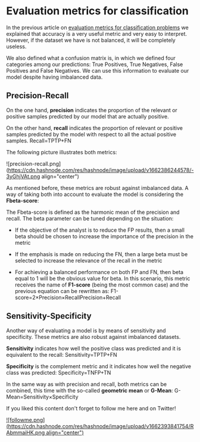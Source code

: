 # Evaluation metrics for classification

In the previous article on [evaluation metrics for classification problems](https://mlpills.dev/machine-learning/evaluation-metrics-for-classification/) we explained that accuracy is a very useful metric and very easy to interpret. However, if the dataset we have is not balanced, it will be completely useless.

We also defined what a confusion matrix is, in which we defined four categories among our predictions: True Positives, True Negatives, False Positives and False Negatives. We can use this information to evaluate our model despite having imbalanced data.

## Precision-Recall

On the one hand, **precision** indicates the proportion of the relevant or positive samples predicted by our model that are actually positive.

On the other hand, **recall** indicates the proportion of relevant or positive samples predicted by the model with respect to all the actual positive samples. Recall=TPTP+FN

The following picture illustrates both metrics:

![precision-recall.png](https://cdn.hashnode.com/res/hashnode/image/upload/v1662386244578/-3yGhjVAt.png align="center")

As mentioned before, these metrics are robust against imbalanced data. A way of taking both into account to evaluate the model is considering the **Fbeta-score**:

The Fbeta-score is defined as the harmonic mean of the precision and recall. The beta parameter can be tuned depending on the situation:

* If the objective of the analyst is to reduce the FP results, then a small beta should be chosen to increase the importance of the precision in the metric
    
* If the emphasis is made on reducing the FN, then a large beta must be selected to increase the relevance of the recall in the metric
    
* For achieving a balanced performance on both FP and FN, then beta equal to 1 will be the obvious value for beta. In this scenario, this metric receives the name of **F1-score** (being the most common case) and the previous equation can be rewritten as: F1-score=2×Precision×RecallPrecision+Recall
    

## Sensitivity-Specificity

Another way of evaluating a model is by means of sensitivity and specificity. These metrics are also robust against imbalanced datasets.

**Sensitivity** indicates how well the positive class was predicted and it is equivalent to the recall: Sensitivity=TPTP+FN

**Specificity** is the complement metric and it indicates how well the negative class was predicted: Specificity=TNFP+TN

In the same way as with precision and recall, both metrics can be combined, this time with the so-called **geometric mean** or **G-Mean**: G-Mean=Sensitivity×Specificity

If you liked this content don't forget to follow me here and on Twitter!

[![followme.png](https://cdn.hashnode.com/res/hashnode/image/upload/v1662393841754/RAbmmaiHK.png align="center")](https://twitter.com/daansan_ml)